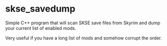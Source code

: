 skse_savedump
=============

Simple C++ program that will scan SKSE save files from Skyrim and dump your current list of enabled mods.

Very useful if you have a long list of mods and somehow corrupt the order.
